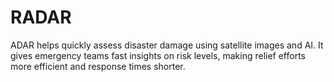 # RADAR
ADAR helps quickly assess disaster damage using satellite images and AI. It gives emergency teams fast insights on risk levels, making relief efforts more efficient and response times shorter.
